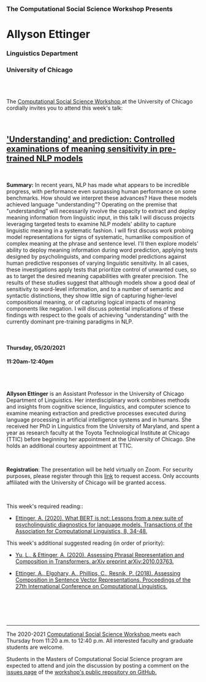 

<br>

<h3 class=pfblock-header> The Computational Social Science Workshop Presents </h3>

<h1 class=pfblock-header3> Allyson Ettinger</h1>
<h3 class=pfblock-header3> Linguistics Department </h3>
<h3 class=pfblock-header3> University of Chicago </h3>

<br><br>



<p class=pfblock-header3>The <a href="https://macss.uchicago.edu/content/computation-workshop"> Computational Social Science Workshop </a> at the University of Chicago cordially invites you to attend this week's talk:</p>



<br>

<div class=pfblock-header3>
<h2 class=pfblock-header>
  <a href=https://github.com/uchicago-computation-workshop/Spring2021/tree/master/05-20_Ettinger> 'Understanding' and prediction: Controlled examinations of meaning sensitivity in pre-trained NLP models </a>
</h2>

<br>
</div>



<p class=footertext2>

**Summary:** In recent years, NLP has made what appears to be incredible progress, with performance even surpassing human performance on some benchmarks. How should we interpret these advances? Have these models achieved language "understanding"? Operating on the premise that "understanding" will necessarily involve the capacity to extract and deploy meaning information from linguistic input, in this talk I will discuss projects leveraging targeted tests to examine NLP models' ability to capture linguistic meaning in a systematic fashion. I will first discuss work probing model representations for signs of systematic, humanlike composition of complex meaning at the phrase and sentence level. I'll then explore models' ability to deploy meaning information during word prediction, applying tests designed by psycholinguists, and comparing model predictions against human predictive responses of varying linguistic sensitivity. In all cases, these investigations apply tests that prioritize control of unwanted cues, so as to target the desired meaning capabilities with greater precision. The results of these studies suggest that although models show a good deal of sensitivity to word-level information, and to a number of semantic and syntactic distinctions, they show little sign of capturing higher-level compositional meaning, or of capturing logical impacts of meaning components like negation. I will discuss potential implications of these findings with respect to the goals of achieving "understanding" with the currently dominant pre-training paradigms in NLP.

</p>

<br>

<h4 class=pfblock-header3> Thursday, 05/20/2021 </h4>
<h4 class=pfblock-header3> 11:20am-12:40pm </h4>

<br><br>

<p class=footertext2>

**Allyson Ettinger** is an Assistant Professor in the University of Chicago Department of Linguistics. Her interdisciplinary work combines methods and insights from cognitive science, linguistics, and computer science to examine meaning extraction and predictive processes executed during language processing in artificial intelligence systems and in humans. She received her PhD in Linguistics from the University of Maryland, and spent a year as research faculty at the Toyota Technological Institute at Chicago (TTIC) before beginning her appointment at the University of Chicago. She holds an additional courtesy appointment at TTIC.

</p>

<br>

**Registration**: The presentation will be held virtually on Zoom. For security purposes, please register through this [link](https://uchicago.zoom.us/meeting/register/tJAtcu6orDkjGtWINbyRzuaU79w3KU-tDIm3) to request access. Only accounts affiliated with the University of Chicago will be granted access.

<br>

This week's required reading::

- [Ettinger, A. (2020). What BERT is not: Lessons from a new suite of psycholinguistic diagnostics for language models. Transactions of the Association for Computational Linguistics, 8, 34-48.](https://github.com/uchicago-computation-workshop/Spring2021/blob/master/05-20_Ettinger/ettinger_1.pdf)

This week's additional suggested reading (in order of priority):

- [Yu, L., & Ettinger, A. (2020). Assessing Phrasal Representation and Composition in Transformers. arXiv preprint arXiv:2010.03763.](https://github.com/uchicago-computation-workshop/Spring2021/blob/master/05-20_Ettinger/ettinger_2.pdf)

- [Ettinger, A., Elgohary, A., Phillips, C., Resnik, P. (2018). Assessing Composition in Sentence Vector Representations. Proceedings of the 27th International Conference on Computational Linguistics.](https://github.com/uchicago-computation-workshop/Spring2021/blob/master/05-20_Ettinger/ettinger_3.pdf)

<br>

<br><br>

---

<p class=footertext> The 2020-2021 <a href="https://macss.uchicago.edu/content/computation-workshop"> Computational Social Science Workshop </a> meets each Thursday from 11:20 a.m. to 12:40 p.m. All interested faculty and graduate students are welcome.</p>



<p class=footertext>Students in the Masters of Computational Social Science program are expected to attend and join the discussion by posting a comment on the <a href=https://github.com/uchicago-computation-workshop/Spring2021/issues/8>issues page</a> of the <a href=https://github.com/uchicago-computation-workshop/Spring2021/tree/master/05-20_Ettinger>workshop's public repository on GitHub.</a></p>

